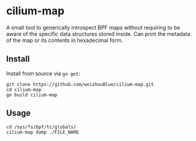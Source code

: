 # cilium-map

A small tool to generically introspect BPF maps without requiring to be aware
of the specific data structures stored inside. Can print the metadata of the
map or its contents in hexadecimal form.

## Install

Install from source via `go get`:

```
git clone https://github.com/weizhouBlue/cilium-map.git
cd cilium-map
go build cilium-map

```


## Usage

```
cd /sys/fs/bpf/tc/globals/
cilium-map dump ./FILE_NAME
```


